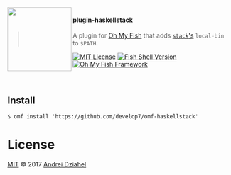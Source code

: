 <img src="https://cdn.rawgit.com/oh-my-fish/oh-my-fish/e4f1c2e0219a17e2c748b824004c8d0b38055c16/docs/logo.svg" align="left" width="144px" height="144px"/>

#### plugin-haskellstack
> A plugin for [Oh My Fish][omf-link] that adds [`stack`'s][haskellstack] `local-bin` to `$PATH`.

[![MIT License](https://img.shields.io/badge/license-MIT-007EC7.svg?style=flat-square)](/LICENSE)
[![Fish Shell Version](https://img.shields.io/badge/fish-v2.2.0-007EC7.svg?style=flat-square)](http://fishshell.com)
[![Oh My Fish Framework](https://img.shields.io/badge/Oh%20My%20Fish-Framework-007EC7.svg?style=flat-square)](https://www.github.com/oh-my-fish/oh-my-fish)

<br/>

## Install

```fish
$ omf install 'https://github.com/develop7/omf-haskellstack'
```

# License

[MIT][mit] © 2017 [Andrei Dziahel][author]


[mit]:            http://opensource.org/licenses/MIT
[author]:         http://github.com/develop7
[omf-link]:       https://www.github.com/oh-my-fish/oh-my-fish

[license-badge]:  https://img.shields.io/badge/license-MIT-007EC7.svg?style=flat-square
[haskellstack]:   https://haskellstack.org
